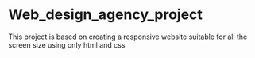 # Web_design_agency_project
This project is based on creating a responsive website suitable for all the screen size using only html and css
